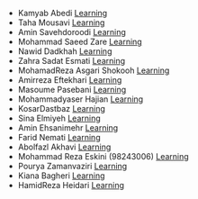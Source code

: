 - Kamyab Abedi [Learning](https://github.com/b4ym4k/Python)
- Taha Mousavi [Learning](https://github.com/TahaMsv/Kaggle-Python-Course)
- Amin Savehdoroodi [Learning](https://github.com/Aminsaveh/Kaggle-Python-Course)
- Mohammad Saeed Zare [Learning](https://github.com/MSaeed1381/Kaggle-Python-Course)
- Nawid Dadkhah [Learning](https://github.com/nawidadkhah/Kaggle-Python-Course)
- Zahra Sadat Esmati [Learning](https://github.com/ZedEsm/Kaggle-Python-Course.git)
- MohamadReza Asgari Shokooh [Learning](https://github.com/RohamAsgari/HW1-CS.git)
- Amirreza Eftekhari [Learning](https://github.com/AmirEfi/PythonCourseKaggle)
- Masoume Pasebani [Learning](https://github.com/masoume-pasebani/CS-HW1.git)
- Mohammadyaser Hajian [Learning](https://github.com/Yaser-Hajian/Computer-Simulation_HWs)
- KosarDastbaz [Learning](https://github.com/KosarDst/Python-course)
- Sina Elmiyeh [Learning](https://github.com/GoldenBall13/ComputerSim-e1)
- Amin Ehsanimehr [Learning](https://github.com/Aminho09/Kaggle-Python-Course)
- Farid Nemati [Learning](https://github.com/farid-creat/python_certificate)
- Abolfazl Akhavi [Learning](https://github.com/Abolfazlak/simulatio-python)
- Mohammad Reza Eskini (98243006) [Learning](https://github.com/mreskini/python-course)
- Pourya Zamanvaziri [Learning](https://github.com/Pouryazv/Kaggle-Python-Course)
- Kiana Bagheri [Learning](https://github.com/KianaBagheri/python-course)
- HamidReza Heidari [Learning](https://github.com/hamid-r-h/python_course.git)

